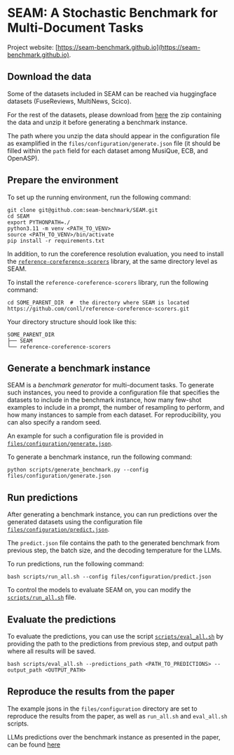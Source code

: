# SEAM: A Stochastic Benchmark for Multi-Document Tasks

Project website: [https://seam-benchmark.github.io](https://seam-benchmark.github.io).

## Download the data
Some of the datasets included in SEAM can be reached via huggingface datasets (FuseReviews, MultiNews, Scico). 

For the rest of the datasets, please download from [here](https://drive.google.com/file/d/1H6pBzwJmCfFGOWOOzyLDFID2lIk9bbfI/view?usp=share_link) the zip containing the data and unzip it before generating a benchmark instance.

The path where you unzip the data should appear in the configuration file as examplified in the `files/configuration/generate.json` file (it should be filled within the `path` field for each dataset among MusiQue, ECB, and OpenASP).

## Prepare the environment

To set up the running environment, run the following command:
```
git clone git@github.com:seam-benchmark/SEAM.git
cd SEAM
export PYTHONPATH=./
python3.11 -m venv <PATH_TO_VENV>
source <PATH_TO_VENV>/bin/activate
pip install -r requirements.txt
```

In addition, to run the coreference resolution evaluation, you need to install the [`reference-coreference-scorers`](https://github.com/conll/reference-coreference-scorers/) library,
at the same directory level as SEAM.

To install the `reference-coreference-scorers` library, run the following command:
```
cd SOME_PARENT_DIR  #  the directory where SEAM is located
https://github.com/conll/reference-coreference-scorers.git
```

Your directory structure should look like this:
```
SOME_PARENT_DIR
├── SEAM
└── reference-coreference-scorers
```

## Generate a benchmark instance

SEAM is a *benchmark generator* for multi-document tasks. 
To generate such instances, you need to provide a configuration file that specifies 
the datasets to include in the benchmark instance, how many few-shot examples to include in a prompt, 
the number of resampling to perform, and how many instances to sample from each dataset. 
For reproducibility, you can also specify a random seed.

An example for such a configuration file is provided in [`files/configuration/generate.json`](files/configuration/generate.json).

To generate a benchmark instance, run the following command:
```
python scripts/generate_benchmark.py --config files/configuration/generate.json
```

## Run predictions
After generating a benchmark instance, you can run predictions over the generated datasets 
using the configuration file [`files/configuration/predict.json`](files/configuration/predict.json).

The `predict.json` file contains the path to the generated benchmark from previous step, the batch size, and the decoding temperature for the LLMs.

To run predictions, run the following command:
```
bash scripts/run_all.sh --config files/configuration/predict.json
```

To control the models to evaluate SEAM on, you can modify the [`scripts/run_all.sh`](scripts/run_all.sh) file.

## Evaluate the predictions

To evaluate the predictions, you can use the script [`scripts/eval_all.sh`](scripts/eval_all.sh) by providing 
the  path to the predictions from previous step, and output path where all results will be saved.

```
bash scripts/eval_all.sh --predictions_path <PATH_TO_PREDICTIONS> --output_path <OUTPUT_PATH>
```

## Reproduce the results from the paper

The example jsons in the `files/configuration` directory are set to reproduce the results from the paper, 
as well as `run_all.sh` and `eval_all.sh` scripts.

LLMs predictions over the benchmark instance as presented in the paper, can be found [here](https://drive.google.com/drive/folders/1d8sJIwaL-sEhycWrnwSXIT_3FnOXmxSY?usp=sharing)
